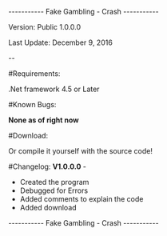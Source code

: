 ----------- Fake Gambling - Crash -----------

Version: Public 1.0.0.0



Last Update: December 9, 2016

--

#Requirements:

.Net framework 4.5 or Later

#Known Bugs:

**None as of right now**


#Download:



Or compile it yourself with the source code!

#Changelog:
**V1.0.0.0** - 

* Created the program
* Debugged for Errors
* Added comments to explain the code
* Added download

----------- Fake Gambling - Crash -----------
